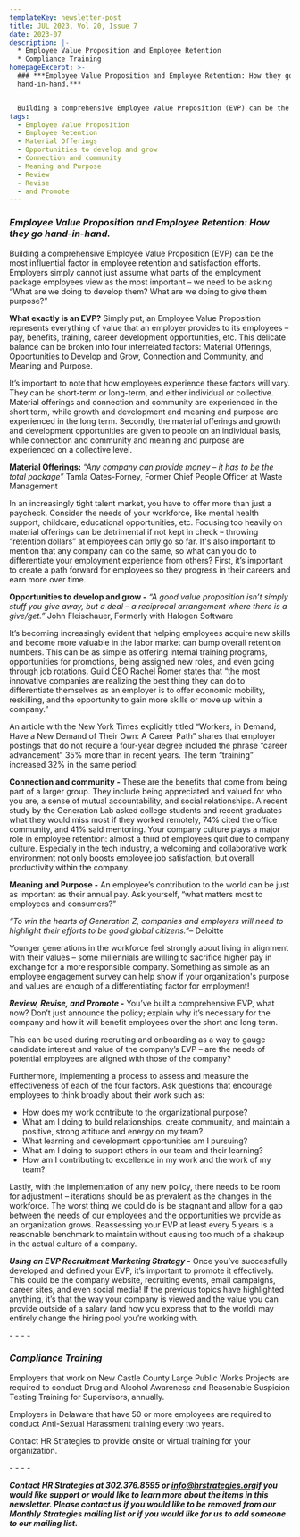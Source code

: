 ```yaml
---
templateKey: newsletter-post
title: JUL 2023, Vol 20, Issue 7
date: 2023-07
description: |-
  * Employee Value Proposition and Employee Retention
  * Compliance Training
homepageExcerpt: >-
  ### ***Employee Value Proposition and Employee Retention: How they go
  hand-in-hand.***


  Building a comprehensive Employee Value Proposition (EVP) can be the most influential factor in employee retention and satisfaction efforts. Employers simply cannot just assume what parts of the employment package employees view as the most important – we need to be asking “What are we doing to develop them? What are we doing to give them purpose?”
tags:
  - Employee Value Proposition
  - Employee Retention
  - Material Offerings
  - Opportunities to develop and grow
  - Connection and community
  - Meaning and Purpose
  - Review
  - Revise
  - and Promote
---
```

### ***Employee Value Proposition and Employee Retention: How they go hand-in-hand.***

Building a comprehensive Employee Value Proposition (EVP) can be the most influential factor in employee retention and satisfaction efforts. Employers simply cannot just assume what parts of the employment package employees view as the most important – we need to be asking “What are we doing to develop them? What are we doing to give them purpose?”

**What exactly is an EVP?** Simply put, an Employee Value Proposition represents everything of value that an employer provides to its employees – pay, benefits, training, career development opportunities, etc. This delicate balance can be broken into four interrelated factors: Material Offerings, Opportunities to Develop and Grow, Connection and Community, and Meaning and Purpose.



















It’s important to note that how employees experience these factors will vary. They can be short-term or long-term, and either individual or collective. Material offerings and connection and community are experienced in the short term, while growth and development and meaning and purpose are experienced in the long term. Secondly, the material offerings and growth and development opportunities are given to people on an individual basis, while connection and community and meaning and purpose are experienced on a collective level.

**Material Offerings:** *“Any company can provide money – it has to be the total package”* Tamla Oates-Forney, Former Chief People Officer at Waste Management

In an increasingly tight talent market, you have to offer more than just a paycheck. Consider the needs of your workforce, like mental health support, childcare, educational opportunities, etc. Focusing too heavily on material offerings can be detrimental if not kept in check – throwing “retention dollars” at employees can only go so far. It's also important to mention that any company can do the same, so what can you do to differentiate your employment experience from others? First, it’s important to create a path forward for employees so they progress in their careers and earn more over time.

**Opportunities to develop and grow -** *“A good value proposition isn’t simply stuff you give away, but a deal – a reciprocal arrangement where there is a give/get.”* John Fleischauer, Formerly with Halogen Software

It’s becoming increasingly evident that helping employees acquire new skills and become more valuable in the labor market can bump overall retention numbers. This can be as simple as offering internal training programs, opportunities for promotions, being assigned new roles, and even going through job rotations. Guild CEO Rachel Romer states that “the most innovative companies are realizing the best thing they can do to differentiate themselves as an employer is to offer economic mobility, reskilling, and the opportunity to gain more skills or move up within a company.”

An article with the New York Times explicitly titled “Workers, in Demand, Have a New Demand of Their Own: A Career Path” shares that employer postings that do not require a four-year degree included the phrase “career advancement” 35% more than in recent years. The term “training” increased 32% in the same period!

**Connection and community -** These are the benefits that come from being part of a larger group. They include being appreciated and valued for who you are, a sense of mutual accountability, and social relationships. A recent study by the Generation Lab asked college students and recent graduates what they would miss most if they worked remotely, 74% cited the office community, and 41% said mentoring. Your company culture plays a major role in employee retention: almost a third of employees quit due to company culture. Especially in the tech industry, a welcoming and collaborative work environment not only boosts employee job satisfaction, but overall productivity within the company.

**Meaning and Purpose -** An employee’s contribution to the world can be just as important as their annual pay. Ask yourself, “what matters most to employees and consumers?”

*“To win the hearts of Generation Z, companies and employers will need to highlight their efforts to be good global citizens.”*– Deloitte

Younger generations in the workforce feel strongly about living in alignment with their values – some millennials are willing to sacrifice higher pay in exchange for a more responsible company. Something as simple as an employee engagement survey can help show if your organization's purpose and values are enough of a differentiating factor for employment!

***Review, Revise, and Promote -*** You’ve built a comprehensive EVP, what now? Don’t just announce the policy; explain why it’s necessary for the company and how it will benefit employees over the short and long term.

This can be used during recruiting and onboarding as a way to gauge candidate interest and value of the company’s EVP – are the needs of potential employees are aligned with those of the company?

Furthermore, implementing a process to assess and measure the effectiveness of each of the four factors. Ask questions that encourage employees to think broadly about their work such as:

* How does my work contribute to the organizational purpose?
* What am I doing to build relationships, create community, and maintain a positive, strong attitude and energy on my team?
* What learning and development opportunities am I pursuing?
* What am I doing to support others in our team and their learning?
* How am I contributing to excellence in my work and the work of my team?

Lastly, with the implementation of any new policy, there needs to be room for adjustment – iterations should be as prevalent as the changes in the workforce. The worst thing we could do is be stagnant and allow for a gap between the needs of our employees and the opportunities we provide as an organization grows. Reassessing your EVP at least every 5 years is a reasonable benchmark to maintain without causing too much of a shakeup in the actual culture of a company.

***Using an EVP Recruitment Marketing Strategy -*** Once you’ve successfully developed and defined your EVP, it’s important to promote it effectively. This could be the company website, recruiting events, email campaigns, career sites, and even social media! If the previous topics have highlighted anything, it’s that the way your company is viewed and the value you can provide outside of a salary (and how you express that to the world) may entirely change the hiring pool you’re working with.

\-﻿ - - -

### ***Compliance Training***

Employers that work on New Castle County Large Public Works Projects are required to conduct Drug and Alcohol Awareness and Reasonable Suspicion Testing Training for Supervisors, annually.

Employers in Delaware that have 50 or more employees are required to conduct Anti-Sexual Harassment training every two years.

Contact HR Strategies to provide onsite or virtual training for your organization.

\-﻿ - - -

***Contact HR Strategies at 302.376.8595 or [info@hrstrategies.org](mailto:info@hrstrategies.org)if you would like support or would like to learn more about the items in this newsletter. Please contact us if you would like to be removed from our Monthly Strategies mailing list or if you would like for us to add someone to our mailing list.***